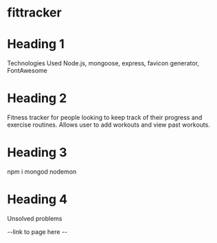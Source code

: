 # fittracker

# Heading 1
Technologies Used
Node.js, mongoose, express, favicon generator, FontAwesome

# Heading 2
Fitness tracker for people looking to keep track of their progress and exercise routines. Allows user to
add workouts and view past workouts. 

# Heading 3
npm i
mongod
nodemon



# Heading 4
Unsolved problems

--link to page here --
